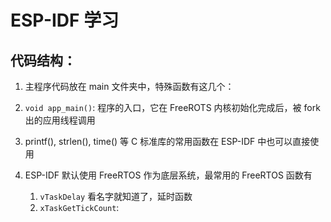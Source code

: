 # ESP-IDF 学习

## 代码结构：

1. 主程序代码放在 main 文件夹中，特殊函数有这几个：

1. `void app_main()`: 程序的入口，它在 FreeROTS 内核初始化完成后，被 fork 出的应用线程调用
1. printf(), strlen(), time() 等 C 标准库的常用函数在 ESP-IDF 中也可以直接使用
1. ESP-IDF 默认使用 FreeRTOS 作为底层系统，最常用的 FreeRTOS 函数有
   1. `vTaskDelay` 看名字就知道了，延时函数
   2. `xTaskGetTickCount`:
